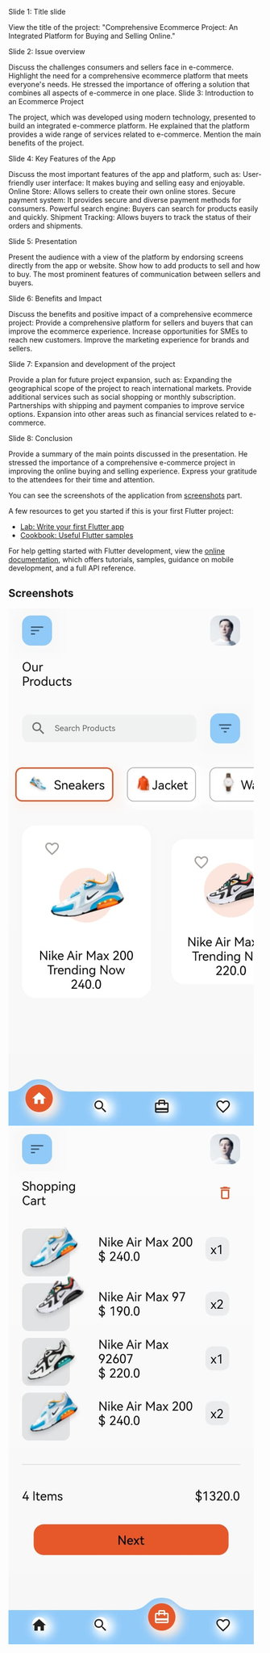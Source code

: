 Slide 1: Title slide

View the title of the project: "Comprehensive Ecommerce Project: An Integrated Platform for Buying and Selling Online."

Slide 2: Issue overview

Discuss the challenges consumers and sellers face in e-commerce.
Highlight the need for a comprehensive ecommerce platform that meets everyone's needs.
He stressed the importance of offering a solution that combines all aspects of e-commerce in one place.
Slide 3: Introduction to an Ecommerce Project

The project, which was developed using modern technology, presented to build an integrated e-commerce platform.
He explained that the platform provides a wide range of services related to e-commerce.
Mention the main benefits of the project.

Slide 4: Key Features of the App

Discuss the most important features of the app and platform, such as:
User-friendly user interface: It makes buying and selling easy and enjoyable.
Online Store: Allows sellers to create their own online stores.
Secure payment system: It provides secure and diverse payment methods for consumers.
Powerful search engine: Buyers can search for products easily and quickly.
Shipment Tracking: Allows buyers to track the status of their orders and shipments.

Slide 5: Presentation

Present the audience with a view of the platform by endorsing screens directly from the app or website.
Show how to add products to sell and how to buy.
The most prominent features of communication between sellers and buyers.

Slide 6: Benefits and Impact

Discuss the benefits and positive impact of a comprehensive ecommerce project:
Provide a comprehensive platform for sellers and buyers that can improve the ecommerce experience.
Increase opportunities for SMEs to reach new customers.
Improve the marketing experience for brands and sellers.

Slide 7: Expansion and development of the project

Provide a plan for future project expansion, such as:
Expanding the geographical scope of the project to reach international markets.
Provide additional services such as social shopping or monthly subscription.
Partnerships with shipping and payment companies to improve service options.
Expansion into other areas such as financial services related to e-commerce.

Slide 8: Conclusion

Provide a summary of the main points discussed in the presentation.
He stressed the importance of a comprehensive e-commerce project in improving the online buying and selling experience.
Express your gratitude to the attendees for their time and attention.


 
You can see the screenshots of the application from [screenshots](#screenshots) part.

A few resources to get you started if this is your first Flutter project:
- [Lab: Write your first Flutter app](https://docs.flutter.dev/get-started/codelab)
- [Cookbook: Useful Flutter samples](https://docs.flutter.dev/cookbook)

For help getting started with Flutter development, view the
[online documentation](https://docs.flutter.dev/), which offers tutorials,
samples, guidance on mobile development, and a full API reference.


## Screenshots

![](screenshots/part1.jpeg)
![](screenshots/part2.jpeg)
